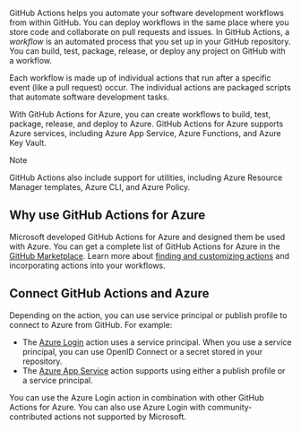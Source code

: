 GitHub Actions helps you automate your software development workflows from within GitHub. You can deploy workflows in the same place where you store code and collaborate on pull requests and issues. In GitHub Actions, a *workflow* is an automated process that you set up in your GitHub repository. You can build, test, package, release, or deploy any project on GitHub with a workflow.

Each workflow is made up of individual actions that run after a specific event (like a pull request) occur. The individual actions are packaged scripts that automate software development tasks.

With GitHub Actions for Azure, you can create workflows to build, test, package, release, and deploy to Azure. GitHub Actions for Azure supports Azure services, including Azure App Service, Azure Functions, and Azure Key Vault.

> [!NOTE]
> GitHub Actions also include support for utilities, including Azure Resource Manager templates, Azure CLI, and Azure Policy.

## Why use GitHub Actions for Azure

Microsoft developed GitHub Actions for Azure and designed them be used with Azure. You can get a complete list of GitHub Actions for Azure in the [GitHub Marketplace](https://github.com/marketplace?category=&type=actions&verification=&query=publisher%3Aazure+). Learn more about  [finding and customizing actions](https://docs.github.com/en/actions/learn-github-actions/finding-and-customizing-actions) and incorporating actions into your workflows.

## Connect GitHub Actions and Azure

Depending on the action, you can use service principal or publish profile to connect to Azure from GitHub. For example: 

* The [Azure Login](https://github.com/marketplace/actions/azure-login) action uses a service principal. When you use a service principal, you can use OpenID Connect or a secret stored in your repository.
* The [Azure App Service](https://github.com/marketplace/actions/azure-webapp) action supports using either a publish profile or a service principal. 

You can use the Azure Login action in combination with other GitHub Actions for Azure. You can also use Azure Login with community-contributed actions not supported by Microsoft.
